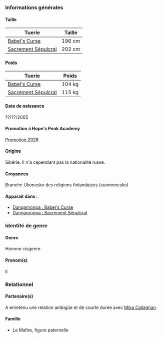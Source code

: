 [Design]: https://media.discordapp.net/attachments/798925983649366018/1028396621421088788/Jaako.png
[Avec Mika]: https://media.discordapp.net/attachments/1046024931139407902/1046028178214354995/unknown.png
[Portrait]: https://cdn.discordapp.com/attachments/1046024931139407902/1046025687103983656/Portrait.jpg
[FEUILLE_VOLANTE]: FinDesPhotos

[2022]: ?2022
[2026]: ?2026
[SS]: ?Sacrement_Sepulcral
[BC]: ?Babel's_Curse
[Mika]: ?Mika_Callaghan

### Informations générales
#### Taille
|Tuerie|Taille|
|----------|------------------|
|[Babel's Curse][BC]| 196 cm|
|[Sacrement Sépulcral][SS]| 202 cm|

#### Poids
|Tuerie|Poids|
|----------|------------------|
|[Babel's Curse][BC]| 104 kg|
|[Sacrement Sépulcral][SS]| 115 kg|

#### Date de naissance
??/??/2005

#### Promotion à Hope's Peak Academy
[Promotion 2026][2026]

#### Origine
Sibérie. Il n'a cependant pas la nationalité russe. 

#### Croyances
Branche Ukonesko des religions finlandaises (suomonesko)

#### Apparaît dans :
- [Danganronpa : Babel's Curse][BC]
- [Danganronpa : Sacrement Sépulcral][SS]

### Identité de genre
#### Genre
Homme cisgenre

#### Pronom(s)
Il

### Relationnel
#### Partenaire(s)
A enretenu une relation ambigüe et de courte durée avec [Mika Callaghan][Mika].

#### Famille
- Le Maître, figure paternelle

